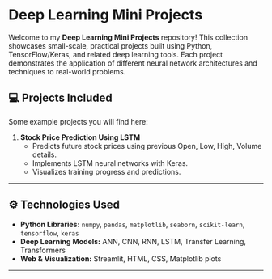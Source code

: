 # Deep Learning Mini Projects

Welcome to my **Deep Learning Mini Projects** repository! This collection showcases small-scale, practical projects built using Python, TensorFlow/Keras, and related deep learning tools. Each project demonstrates the application of different neural network architectures and techniques to real-world problems.

## 💻 Projects Included

Some example projects you will find here:

1. **Stock Price Prediction Using LSTM**  
   - Predicts future stock prices using previous Open, Low, High, Volume details.  
   - Implements LSTM neural networks with Keras.  
   - Visualizes training progress and predictions.
 

---

## ⚙️ Technologies Used

- **Python Libraries:** `numpy`, `pandas`, `matplotlib`, `seaborn`, `scikit-learn`, `tensorflow`, `keras`  
- **Deep Learning Models:** ANN, CNN, RNN, LSTM, Transfer Learning, Transformers  
- **Web & Visualization:** Streamlit, HTML, CSS, Matplotlib plots  

---

